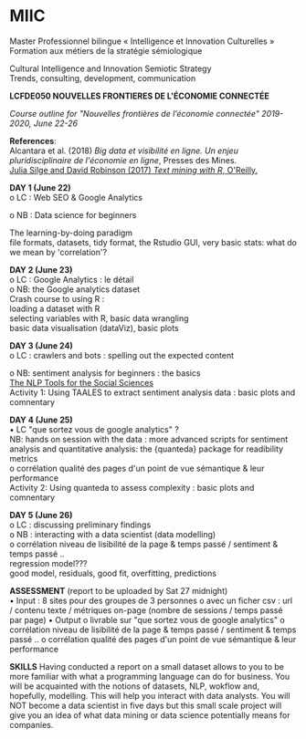 # MIIC

Master Professionnel bilingue « Intelligence et Innovation Culturelles »  
Formation aux métiers de la stratégie sémiologique  


Cultural Intelligence and Innovation Semiotic Strategy  
Trends, consulting, development, communication  



**LCFDE050	NOUVELLES FRONTIERES DE L'ÉCONOMIE CONNECTÉE**  

*Course outline for "Nouvelles frontières de l’économie connectée" 2019-2020, June 22-26*  

**References**:  
Alcantara et al. (2018) *Big data et visibilité en ligne. Un enjeu pluridisciplinaire de l'économie en ligne*, Presses des Mines.  
[Julia Silge and David Robinson (2017) *Text mining with R*, O'Reilly.](https://www.tidytextmining.com/)  



**DAY 1 (June 22)**  
o	LC : Web SEO & Google Analytics  

o	NB : Data science for beginners  

The learning-by-doing paradigm  
file formats, datasets, tidy format, the Rstudio GUI, very basic stats: what do we mean by 'correlation'?


**DAY 2 (June 23)**  
o	LC : Google Analytics : le détail  
o	NB: the Google analytics dataset  
Crash course to using R :  
loading a dataset with R   
selecting variables with R, basic data wrangling  
basic data visualisation (dataViz), basic plots  

**DAY 3 (June 24)**    
o	LC : crawlers and bots : spelling out the expected content  

o	NB: sentiment analysis for beginners : the basics  
[The NLP Tools for the Social Sciences](https://www.linguisticanalysistools.org/)  
Activity 1: Using TAALES to extract sentiment analysis data : basic plots and comnentary


**DAY 4 (June 25)**  
•	LC "que sortez vous de google analytics" ?  
	NB: hands on session with the data : more advanced scripts for sentiment analysis and quantitative analysis: the {quanteda} package for readibility metrics  
o	corrélation qualité des pages d'un point de vue sémantique & leur performance  
Activity 2: Using quanteda to assess complexity  : basic plots and comnentary  


**DAY 5  (June 26)**  
o	LC : discussing preliminary findings  
o NB  : interacting with a data scientist (data modelling)  
o corrélation niveau de lisibilité de la page & temps passé / sentiment & temps passé ..  
regression model???   
good model, residuals, good fit, overfitting, predictions  


**ASSESSMENT** (report to be uploaded by Sat 27 midnight)  
•	Input : 8 sites pour des groupes de 3 personnes
o	avec un ficher csv : url / contenu texte / métriques on-page (nombre de sessions / temps passé par page)
•	Output
o	livrable sur "que sortez vous de google analytics"
o	corrélation niveau de lisibilité de la page & temps passé / sentiment & temps passé ..
o	corrélation qualité des pages d'un point de vue sémantique & leur performance  


**SKILLS**
Having conducted a report on a small dataset allows to you to be more familiar with what a programming language can do for business. You will be acquainted  with the notions of datasets, NLP, wokflow and, hopefully, modelling. This will help you interact with data analysts. You will NOT become a data scientist in five days but this small scale project will give you an idea of what data mining or data science potentially means for companies.   



